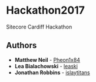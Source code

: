 # Hackathon2017
Sitecore Cardiff Hackathon


## Authors

* **Matthew Neil** - [Pheon1x84](https://github.com/Phoen1x84)
* **Lea Bialachowski** - [leaski](https://github.com/leaski)
* **Jonathan Robbins** - [islaytitans](https://github.com/islaytitans)

